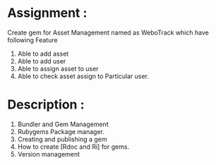 # Assignment :
Create gem for Asset Management named as WeboTrack which have following Feature
1. Able to add asset
2. Able to add user
3. Able to assign asset to user
4. Able to check asset assign to Particular user.

# Description :
1. Bundler and Gem Management
2. Rubygems Package manager. 
3. Creating and publishing a gem 
4. How to create [Rdoc and Ri] for gems.
5. Version management


